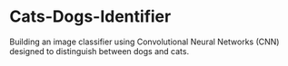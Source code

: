 # Cats-Dogs-Identifier
Building an image classifier using Convolutional Neural Networks (CNN) designed to distinguish between dogs and cats.
